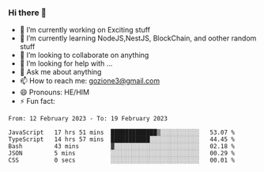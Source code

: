 ### Hi there 👋

<!--
**charlieScript/charlieScript** is a ✨ _special_ ✨ repository because its `README.md` (this file) appears on your GitHub profile.

Here are some ideas to get you started: -->

- 🔭 I’m currently working on Exciting stuff
- 🌱 I’m currently learning NodeJS,NestJS, BlockChain, and oother random stuff
- 👯 I’m looking to collaborate on anything
- 🤔 I’m looking for help with ...
- 💬 Ask me about anything
- 📫 How to reach me: gozione3@gmail.com
- 😄 Pronouns: HE/HIM
- ⚡ Fun fact: 
<!--START_SECTION:waka-->

```text
From: 12 February 2023 - To: 19 February 2023

JavaScript   17 hrs 51 mins  █████████████▒░░░░░░░░░░░   53.07 %
TypeScript   14 hrs 57 mins  ███████████░░░░░░░░░░░░░░   44.45 %
Bash         43 mins         ▓░░░░░░░░░░░░░░░░░░░░░░░░   02.18 %
JSON         5 mins          ░░░░░░░░░░░░░░░░░░░░░░░░░   00.29 %
CSS          0 secs          ░░░░░░░░░░░░░░░░░░░░░░░░░   00.01 %
```

<!--END_SECTION:waka-->
